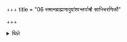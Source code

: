 +++
title = "06 समानब्राह्मणावुपांश्वन्तर्यामौ साभिचरणिकौ"

+++

<details><summary>थिते</summary>

समानब्राह्मणावुपांश्वन्तर्यामौ साभिचरणिकौ ६
</details>
